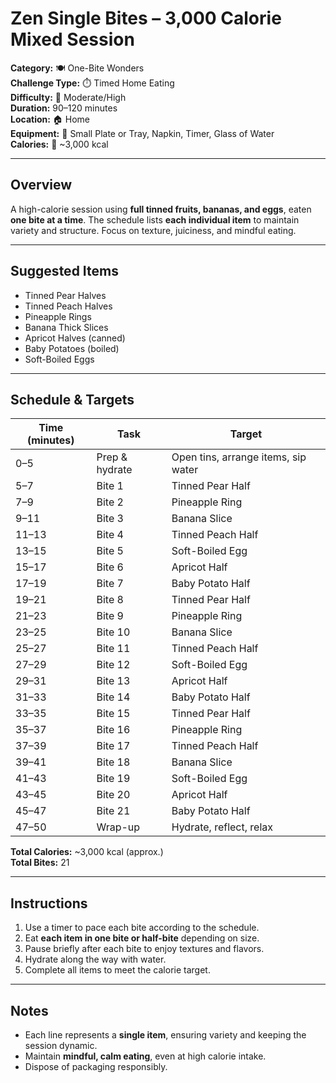 # Zen Single Bites – 3,000 Calorie Mixed Session

**Category:** 🍽️ One-Bite Wonders  
**Challenge Type:** ⏱️ Timed Home Eating  
**Difficulty:** 🌿 Moderate/High  
**Duration:** 90–120 minutes  
**Location:** 🏠 Home  
**Equipment:** 🎒 Small Plate or Tray, Napkin, Timer, Glass of Water  
**Calories:** 🔢 ~3,000 kcal

---

## Overview

A high-calorie session using **full tinned fruits, bananas, and eggs**, eaten **one bite at a time**. The schedule lists **each individual item** to maintain variety and structure. Focus on texture, juiciness, and mindful eating.

---

## Suggested Items

- Tinned Pear Halves
- Tinned Peach Halves
- Pineapple Rings
- Banana Thick Slices
- Apricot Halves (canned)
- Baby Potatoes (boiled)
- Soft-Boiled Eggs

---

## Schedule & Targets

| Time (minutes) | Task           | Target                              |
| -------------- | -------------- | ----------------------------------- |
| 0–5            | Prep & hydrate | Open tins, arrange items, sip water |
| 5–7            | Bite 1         | Tinned Pear Half                    |
| 7–9            | Bite 2         | Pineapple Ring                      |
| 9–11           | Bite 3         | Banana Slice                        |
| 11–13          | Bite 4         | Tinned Peach Half                   |
| 13–15          | Bite 5         | Soft-Boiled Egg                     |
| 15–17          | Bite 6         | Apricot Half                        |
| 17–19          | Bite 7         | Baby Potato Half                    |
| 19–21          | Bite 8         | Tinned Pear Half                    |
| 21–23          | Bite 9         | Pineapple Ring                      |
| 23–25          | Bite 10        | Banana Slice                        |
| 25–27          | Bite 11        | Tinned Peach Half                   |
| 27–29          | Bite 12        | Soft-Boiled Egg                     |
| 29–31          | Bite 13        | Apricot Half                        |
| 31–33          | Bite 14        | Baby Potato Half                    |
| 33–35          | Bite 15        | Tinned Pear Half                    |
| 35–37          | Bite 16        | Pineapple Ring                      |
| 37–39          | Bite 17        | Tinned Peach Half                   |
| 39–41          | Bite 18        | Banana Slice                        |
| 41–43          | Bite 19        | Soft-Boiled Egg                     |
| 43–45          | Bite 20        | Apricot Half                        |
| 45–47          | Bite 21        | Baby Potato Half                    |
| 47–50          | Wrap-up        | Hydrate, reflect, relax             |

**Total Calories:** ~3,000 kcal (approx.)  
**Total Bites:** 21

---

## Instructions

1. Use a timer to pace each bite according to the schedule.
2. Eat **each item in one bite or half-bite** depending on size.
3. Pause briefly after each bite to enjoy textures and flavors.
4. Hydrate along the way with water.
5. Complete all items to meet the calorie target.

---

## Notes

- Each line represents a **single item**, ensuring variety and keeping the session dynamic.
- Maintain **mindful, calm eating**, even at high calorie intake.
- Dispose of packaging responsibly.
